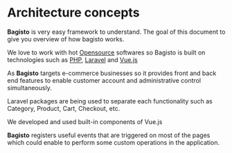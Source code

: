 # Architecture concepts
**Bagisto** is very easy framework to understand. The goal of this document to give you overview of how bagisto works.

We love to work with hot [Opensource](https://en.wikipedia.org/wiki/Open_source) softwares so Bagisto is built on technologies such as [PHP](https://php.net), [Laravel](https://laravel.com) and [Vue.js](https://vuejs.org/)

As **Bagisto** targets e-commerce businesses so it provides front and back end features to enable customer account and administrative control simultaneously.

Laravel packages are being used to separate each functionality such as Category, Product, Cart, Checkout, etc.

We developed and used built-in components of Vue.js

**Bagisto** registers useful events that are triggered on most of the pages which could enable to perform some custom operations in the application.
